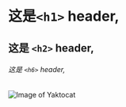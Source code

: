 # 这是`<h1>` header,

## 这是 `<h2>` header,

###### 这是 `<h6>` header,

![Image of Yaktocat](https://octodex.github.com/images/yaktocat.png)
